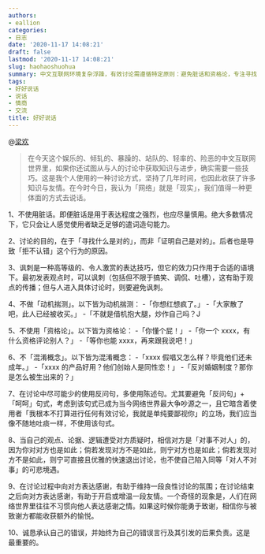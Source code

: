 ```yaml
---
authors:
- eallion
categories:
- 日志
date: '2020-11-17 14:08:21'
draft: false
lastmod: '2020-11-17 14:08:21'
slug: haohaoshuohua
summary: 中文互联网环境复杂浮躁，有效讨论需遵循特定原则：避免脏话和资格论，专注寻找真理而非自我证明；慎用讽刺，拒绝动机揣测和混淆概念；减少反问句，多用陈述句；保持对事不对人态度，适时优雅退出；主动表达感谢营造良性氛围；最重要的是勇于认错并承担责任。这些方法能促进知识获取与友谊建立，
tags:
- 好好说话
- 说话
- 情商
- 交流
title: 好好说话
---
```


@[梁欢](/assets/images/posts/2020/11/EnANP8VXMAEqpKK.jpg)

> 在今天这个娱乐的、倾轧的、暴躁的、站队的、轻率的、险恶的中文互联网世界里，如果你还试图从与人的讨论中获取知识与进步，确实需要一些技巧。这是我个人使用的一种讨论方式，坚持了几年时间，也因此收获了许多知识与友情。在今时今日，我认为「网络」就是「现实」，我们值得一种更体面的方式去说话。

1、不使用脏话。即便脏话是用于表达程度之强烈，也应尽量慎用。绝大多数情况下，它只会让人感觉使用者缺乏足够的遣词造句能力。

2、讨论的目的，在于「寻找什么是对的」，而非「证明自己是对的」。后者也是导致「拒不认错」这个行为的原因。

3、讽刺是一种高等级的、令人激赏的表达技巧，但它的效力只作用于合适的语境下。最初发表观点时，可以讽刺（包括但不限于搞笑、调侃、吐槽），这有助于观点的传播；但与人进入具体讨论时，则要避免讽刺。

4、不做「动机揣测」。以下皆为动机揣测：
-「你想红想疯了。」
-「大家散了吧，此人已经被收买。」
-「不就是借机抱大腿，炒作自己吗？J

5、不使用「资格论」。以下皆为资格论：
-「你懂个屁！」
-「你一个 xxxx，有什么资格评论别人？」
-「等你也能 xxxx，再来跟我说吧！」

6、不「混淆概念」。以下皆为混淆概念：
-「xxxx 假唱又怎么样？毕竟他们还未成年。」
-「xxxx 的产品好用？他们创始人是同性恋！」
-「反对婚姻制度？那你是怎么被生出来的？」

7、在讨论中尽可能少的使用反问句，多使用陈述句。尤其要避免「反问句」+「呵呵」句式，考虑到该句式已成为当今网络世界最大争吵源之一，且它暗含着使用者「我根本不打算进行任何有效讨论，我就是单纯要鄙视你」的立场，我们应当像不随地吐痰一样，不使用该句式。

8、当自己的观点、论据、逻辑遭受对方质疑时，相信对方是「对事不对人」的，因为你对对方也是如此；倘若发现对方不是如此，则宁对方也是如此；倘若发现对方不是如此，则宁可直接且优雅的快速退出讨论，也不使自己陷入同等「对人不对事」的可悲境遇。

9、在讨论过程中向对方表达感谢，有助于维持一段良性讨论的氛围；在讨论结束之后向对方表达感谢，有助于开启或增温一段友情。一个奇怪的现象是，人们在网络世界里往往不习惯向他人表达感谢之情。如果这时候你能勇于致谢，相信你与被致谢方都能收获额外的愉悦。

10、诚恳承认自己的错误，并始终为自己的错误言行及其引发的后果负责。这是最重要的。